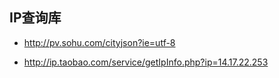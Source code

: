 ## IP查询库


- http://pv.sohu.com/cityjson?ie=utf-8

- http://ip.taobao.com/service/getIpInfo.php?ip=14.17.22.253
